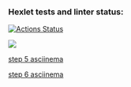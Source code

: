 ### Hexlet tests and linter status:
[![Actions Status](https://github.com/urozhha/python-project-49/workflows/hexlet-check/badge.svg)](https://github.com/urozhha/python-project-49/actions)

<a href="https://codeclimate.com/github/urozhha/python-project-49/maintainability"><img src="https://api.codeclimate.com/v1/badges/dcb971ed55c4afb7b2dd/maintainability" /></a>

[step 5 asciinema](https://asciinema.org/a/KzSRo4WLOlIzqm0gabNnjRIE6)

[step 6 asciinema](https://asciinema.org/a/OqoIfH2IqKUH4BxclmaOHoMQ4)

